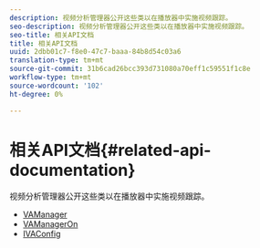 ```yaml
---
description: 视频分析管理器公开这些类以在播放器中实施视频跟踪。
seo-description: 视频分析管理器公开这些类以在播放器中实施视频跟踪。
seo-title: 相关API文档
title: 相关API文档
uuid: 2dbb01c7-f8e0-47c7-baaa-84b8d54c03a6
translation-type: tm+mt
source-git-commit: 31b6cad26bcc393d731080a70eff1c59551f1c8e
workflow-type: tm+mt
source-wordcount: '102'
ht-degree: 0%

---
```



# 相关API文档{#related-api-documentation}

视频分析管理器公开这些类以在播放器中实施视频跟踪。

* [VAManager](https://help.adobe.com/en_US/primetime/api/reference_implementation/android/javadoc/com/adobe/primetime/reference/manager/VAManager.html)
* [VAManagerOn](https://help.adobe.com/en_US/primetime/api/reference_implementation/android/javadoc/com/adobe/primetime/reference/manager/VAManagerOn.html)
* [IVAConfig](https://help.adobe.com/en_US/primetime/api/reference_implementation/android/javadoc/com/adobe/primetime/reference/config/IVAConfig.html)
